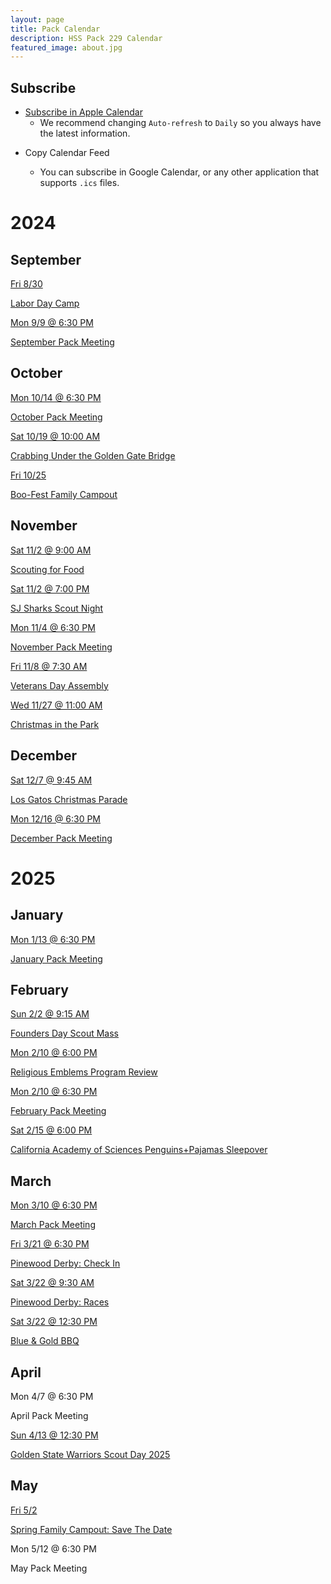 ```yaml
---
layout: page
title: Pack Calendar
description: HSS Pack 229 Calendar
featured_image: about.jpg
---
```


## Subscribe

* [Subscribe in Apple Calendar](webcal://hsspack229.org/ics/pack229.ics)
  * We recommend changing `Auto-refresh` to `Daily` so you always have the latest information.

<!-- * [Subscribe in Google Calendar](https://calendar.google.com/calendar/u/0/r?cid=http://hsspack229.org/ics/pack229.ics) -->
* <a onclick='navigator.clipboard.writeText("https://hsspack229.org/ics/pack229.ics");alert("Copied to Clipboard")'>Copy Calendar Feed<a/>
  * You can subscribe in Google Calendar, or any other application that supports `.ics` files.

<!-- Generated Calendar -->

# 2024


## September

<div class="calendar-cards">

<div class="calendar-card">
<a href="https://hsspack229.org/2024/08/25/labor-day-camp"><p class="date">Fri 8/30</p></a>
<a href="https://hsspack229.org/2024/08/25/labor-day-camp"><p class="name">Labor Day Camp</p></a>
</div>

<div class="calendar-card">
<a href="https://hsspack229.org/2024/09/05/september-pack-meeting"><p class="date">Mon 9/9 @  6:30 PM</p></a>
<a href="https://hsspack229.org/2024/09/05/september-pack-meeting"><p class="name">September Pack Meeting</p></a>
</div>

</div>

## October

<div class="calendar-cards">

<div class="calendar-card">
<a href="https://hsspack229.org/2024/10/01/october-pack-meeting"><p class="date">Mon 10/14 @  6:30 PM</p></a>
<a href="https://hsspack229.org/2024/10/01/october-pack-meeting"><p class="name">October Pack Meeting</p></a>
</div>

<div class="calendar-card">
<a href="https://hsspack229.org/2024/10/02/crabbing"><p class="date">Sat 10/19 @ 10:00 AM</p></a>
<a href="https://hsspack229.org/2024/10/02/crabbing"><p class="name">Crabbing Under the Golden Gate Bridge</p></a>
</div>

<div class="calendar-card">
<a href="https://hsspack229.org/2024/09/14/boo-fest"><p class="date">Fri 10/25</p></a>
<a href="https://hsspack229.org/2024/09/14/boo-fest"><p class="name">Boo-Fest Family Campout</p></a>
</div>

</div>

## November

<div class="calendar-cards">

<div class="calendar-card">
<a href="https://hsspack229.org/2024/10/03/scouting-for-food"><p class="date">Sat 11/2 @  9:00 AM</p></a>
<a href="https://hsspack229.org/2024/10/03/scouting-for-food"><p class="name">Scouting for Food</p></a>
</div>

<div class="calendar-card">
<a href="https://hsspack229.org/2024/10/05/sharks-scout-night"><p class="date">Sat 11/2 @  7:00 PM</p></a>
<a href="https://hsspack229.org/2024/10/05/sharks-scout-night"><p class="name">SJ Sharks Scout Night</p></a>
</div>

<div class="calendar-card">
<a href="https://hsspack229.org/2024/11/01/november-pack-meeting"><p class="date">Mon 11/4 @  6:30 PM</p></a>
<a href="https://hsspack229.org/2024/11/01/november-pack-meeting"><p class="name">November Pack Meeting</p></a>
</div>

<div class="calendar-card">
<a href="https://hsspack229.org/2024/11/02/veterans-day-assembly"><p class="date">Fri 11/8 @  7:30 AM</p></a>
<a href="https://hsspack229.org/2024/11/02/veterans-day-assembly"><p class="name">Veterans Day Assembly</p></a>
</div>

<div class="calendar-card">
<a href="https://hsspack229.org/2024/11/03/christmas-in-the-park"><p class="date">Wed 11/27 @ 11:00 AM</p></a>
<a href="https://hsspack229.org/2024/11/03/christmas-in-the-park"><p class="name">Christmas in the Park</p></a>
</div>

</div>

## December

<div class="calendar-cards">

<div class="calendar-card">
<a href="https://hsspack229.org/2024/11/28/los-gatos-christmas-parade"><p class="date">Sat 12/7 @  9:45 AM</p></a>
<a href="https://hsspack229.org/2024/11/28/los-gatos-christmas-parade"><p class="name">Los Gatos Christmas Parade</p></a>
</div>

<div class="calendar-card">
<a href="https://hsspack229.org/2024/11/06/december-pack-meeting"><p class="date">Mon 12/16 @  6:30 PM</p></a>
<a href="https://hsspack229.org/2024/11/06/december-pack-meeting"><p class="name">December Pack Meeting</p></a>
</div>

</div>

# 2025


## January

<div class="calendar-cards">

<div class="calendar-card">
<a href="https://hsspack229.org/2024/12/22/january-pack-meeting"><p class="date">Mon 1/13 @  6:30 PM</p></a>
<a href="https://hsspack229.org/2024/12/22/january-pack-meeting"><p class="name">January Pack Meeting</p></a>
</div>

</div>

## February

<div class="calendar-cards">

<div class="calendar-card">
<a href="https://hsspack229.org/2025/01/13/founders-day-mass"><p class="date">Sun 2/2 @  9:15 AM</p></a>
<a href="https://hsspack229.org/2025/01/13/founders-day-mass"><p class="name">Founders Day Scout Mass</p></a>
</div>

<div class="calendar-card">
<a href="https://hsspack229.org/2025/01/13/religious-emblems-program-review"><p class="date">Mon 2/10 @  6:00 PM</p></a>
<a href="https://hsspack229.org/2025/01/13/religious-emblems-program-review"><p class="name">Religious Emblems Program Review</p></a>
</div>

<div class="calendar-card">
<a href="https://hsspack229.org/2025/01/13/february-pack-meeting"><p class="date">Mon 2/10 @  6:30 PM</p></a>
<a href="https://hsspack229.org/2025/01/13/february-pack-meeting"><p class="name">February Pack Meeting</p></a>
</div>

<div class="calendar-card">
<a href="https://hsspack229.org/2024/12/23/penguins-pajamas-sleepover"><p class="date">Sat 2/15 @  6:00 PM</p></a>
<a href="https://hsspack229.org/2024/12/23/penguins-pajamas-sleepover"><p class="name">California Academy of Sciences Penguins+Pajamas Sleepover</p></a>
</div>

</div>

## March

<div class="calendar-cards">

<div class="calendar-card">
<a href="https://hsspack229.org/2025/03/04/march-pack-meeting"><p class="date">Mon 3/10 @  6:30 PM</p></a>
<a href="https://hsspack229.org/2025/03/04/march-pack-meeting"><p class="name">March Pack Meeting</p></a>
</div>

<div class="calendar-card">
<a href="https://hsspack229.org/2025/03/05/pinewood-derby-check-in"><p class="date">Fri 3/21 @  6:30 PM</p></a>
<a href="https://hsspack229.org/2025/03/05/pinewood-derby-check-in"><p class="name">Pinewood Derby: Check In</p></a>
</div>

<div class="calendar-card">
<a href="https://hsspack229.org/2025/03/05/pinewood-derby-check-in"><p class="date">Sat 3/22 @  9:30 AM</p></a>
<a href="https://hsspack229.org/2025/03/05/pinewood-derby-check-in"><p class="name">Pinewood Derby: Races</p></a>
</div>

<div class="calendar-card">
<a href="https://hsspack229.org/2025/03/05/pinewood-derby-check-in"><p class="date">Sat 3/22 @ 12:30 PM</p></a>
<a href="https://hsspack229.org/2025/03/05/pinewood-derby-check-in"><p class="name">Blue & Gold BBQ</p></a>
</div>

</div>

## April

<div class="calendar-cards">

<div class="calendar-card">
<p class="date">Mon 4/7 @  6:30 PM</p>
<p class="name">April Pack Meeting</p>
</div>

<div class="calendar-card">
<a href="https://hsspack229.org/2024/11/26/warriors-scout-day"><p class="date">Sun 4/13 @ 12:30 PM</p></a>
<a href="https://hsspack229.org/2024/11/26/warriors-scout-day"><p class="name">Golden State Warriors Scout Day 2025</p></a>
</div>

</div>

## May

<div class="calendar-cards">

<div class="calendar-card">
<a href="https://hsspack229.org/2025/01/19/spring-family-campout-date"><p class="date">Fri 5/2</p></a>
<a href="https://hsspack229.org/2025/01/19/spring-family-campout-date"><p class="name">Spring Family Campout: Save The Date</p></a>
</div>

<div class="calendar-card">
<p class="date">Mon 5/12 @  6:30 PM</p>
<p class="name">May Pack Meeting</p>
</div>
